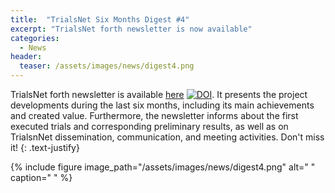 ```yaml
---
title:  "TrialsNet Six Months Digest #4"
excerpt: "TrialsNet forth newsletter is now available"
categories: 
  - News
header:
  teaser: /assets/images/news/digest4.png
---
```


TrialsNet forth newsletter is available [here](https://zenodo.org/records/14860002) [![DOI](https://zenodo.org/badge/DOI/10.5281/zenodo.14860002.svg)](https://zenodo.org/records/14860002). It presents the project developments during the last six months, including its main achievements and created value.
Furthermore, the newsletter informs about the first executed trials and corresponding preliminary results, as well as on TrialsnNet dissemination, communication, and meeting activities. Don't miss it!
{: .text-justify}

{% include figure image_path="/assets/images/news/digest4.png" alt=" " caption=" " %}
